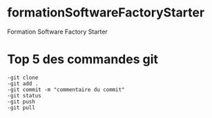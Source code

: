 # formationSoftwareFactoryStarter
Formation Software Factory Starter

# Top 5 des commandes git
```
-git clone
-git add .
-git commit -m "commentaire du commit"
-git status
-git push
-git pull
```
